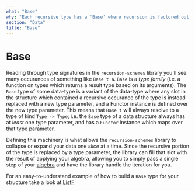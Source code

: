 ```yaml
---
what: "Base"
why: "Each recursive type has a 'Base' where recursion is factored out into a type parameter"
section: "Data"
title: "Base"
---
```


# Base

Reading through type signatures in the `recursion-schemes` library you'll see
many occurances of something like `Base t a`. `Base` is a *type family* (i.e. a
function on types which returns a result type based on its arguments). The
`Base` type of some data-type is a variant of the data-type where any slot in
the structure which contained a recursive occurance of the type is instead
replaced with a new type parameter, and a Functor instance is defined over the
new type parameter. This means that `Base t` will always resolve to a type of
kind `Type -> Type`; i.e. the `Base` type of a data structure always has at
*least* one type parameter, and has a `Functor` instance which maps over that
type parameter.

Defining this machinery is what allows the
`recursion-schemes` library to collapse or expand your data one *slice* at a
time. Since the recursive portion of the type is replaced by a type parameter,
the library can fill that slot with the result of applying your algebra,
allowing you to simply pass a single step of your
[algebra](/articles/recursive/f-algebra) and have the library handle the iteration for you.

For an easy-to-understand example of how to build a `Base` type for your
structure take a look at [ListF](/articles/data/listf)
